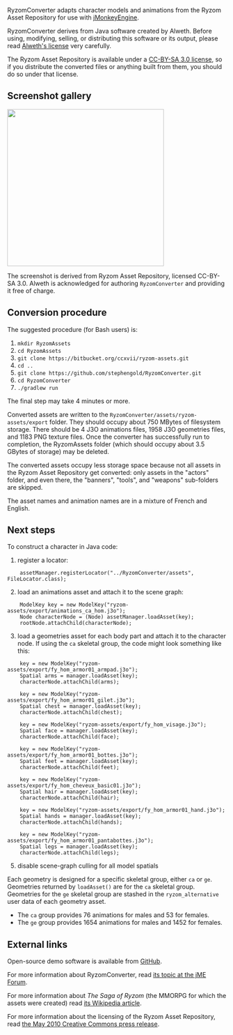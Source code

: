 RyzomConverter adapts character models and animations
from the Ryzom Asset Repository
for use with [jMonkeyEngine](http://jmonkeyengine.org).

RyzomConverter derives from Java software created by Alweth.
Before using, modifying, selling, or distributing
this software or its output, please read
[Alweth's license](https://github.com/stephengold/RyzomConverter/blob/master/LICENSE)
very carefully.

The Ryzom Asset Repository is available under a
[CC-BY-SA 3.0 license](https://creativecommons.org/licenses/by-sa/3.0/),
so if you distribute the converted files or anything built from them,
you should do so under that license.

<a name="gallery"/>

## Screenshot gallery

<img height="360" src="https://i.imgur.com/wVcItj0.jpg">

The screenshot is derived from Ryzom Asset Repository, licensed CC-BY-SA 3.0.
Alweth is acknowledged for authoring `RyzomConverter`
and providing it free of charge.

<a name="procedure"/>

## Conversion procedure

The suggested procedure (for Bash users) is:

 1. `mkdir RyzomAssets`
 2. `cd RyzomAssets`
 3. `git clone https://bitbucket.org/ccxvii/ryzom-assets.git`
 4. `cd ..`
 5. `git clone https://github.com/stephengold/RyzomConverter.git`
 6. `cd RyzomConverter`
 7. `./gradlew run`

The final step may take 4 minutes or more.

Converted assets are written to the
`RyzomConverter/assets/ryzom-assets/export` folder.
They should occupy about 750 MBytes of filesystem storage.
There should be 4 J3O animations files,
1958 J3O geometries files, and 1183 PNG texture files.
Once the converter has successfully run to completion,
the RyzomAssets folder
(which should occupy about 3.5 GBytes of storage) may be deleted.

The converted assets occupy less storage space
because not all assets in the Ryzom Asset Repository get converted:
only assets in the "actors" folder, and even there, the
"banners", "tools", and "weapons" sub-folders are skipped.

The asset names and animation names are in a mixture of French and English.

<a name="next"/>

## Next steps

To construct a character in Java code:

 1. register a locator:
```
    assetManager.registerLocator("../RyzomConverter/assets", FileLocator.class);
```

 2. load an animations asset and attach it to the scene graph:
```
    ModelKey key = new ModelKey("ryzom-assets/export/animations_ca_hom.j3o");
    Node characterNode = (Node) assetManager.loadAsset(key);
    rootNode.attachChild(characterNode);
```

 3. load a geometries asset for each body part
    and attach it to the character node.
    If using the `ca` skeletal group, the code might look something like this:
```
    key = new ModelKey("ryzom-assets/export/fy_hom_armor01_armpad.j3o");
    Spatial arms = manager.loadAsset(key);
    characterNode.attachChild(arms);

    key = new ModelKey("ryzom-assets/export/fy_hom_armor01_gilet.j3o");
    Spatial chest = manager.loadAsset(key);
    characterNode.attachChild(chest);

    key = new ModelKey("ryzom-assets/export/fy_hom_visage.j3o");
    Spatial face = manager.loadAsset(key);
    characterNode.attachChild(face);

    key = new ModelKey("ryzom-assets/export/fy_hom_armor01_bottes.j3o");
    Spatial feet = manager.loadAsset(key);
    characterNode.attachChild(feet);

    key = new ModelKey("ryzom-assets/export/fy_hom_cheveux_basic01.j3o");
    Spatial hair = manager.loadAsset(key);
    characterNode.attachChild(hair);

    key = new ModelKey("ryzom-assets/export/fy_hom_armor01_hand.j3o");
    Spatial hands = manager.loadAsset(key);
    characterNode.attachChild(hands);

    key = new ModelKey("ryzom-assets/export/fy_hom_armor01_pantabottes.j3o");
    Spatial legs = manager.loadAsset(key);
    characterNode.attachChild(legs);
```

 5. disable scene-graph culling for all model spatials

Each geometry is designed for a specific skeletal group, either `ca` or `ge`.
Geometries returned by `loadAsset()` are for the `ca` skeletal group.
Geometries for the `ge` skeletal group
are stashed in the `ryzom_alternative` user data of each geometry asset.

 + The `ca` group provides 76 animations for males and 53 for females.
 + The `ge` group provides 1654 animations for males and 1452 for females.

<a name="links"/>

## External links

Open-source demo software is available
from [GitHub](https://github.com/stephengold/RyzomDemos).

For more information about RyzomConverter, read
[its topic at the jME Forum](https://hub.jmonkeyengine.org/t/convert-all-ryzom-character-models-and-animations-to-j3o-format/37859).

For more information about *The Saga of Ryzom* (the MMORPG for which
the assets were created) read
[its Wikipedia article](https://en.wikipedia.org/wiki/Ryzom).

For more information about the licensing of the Ryzom Asset Repository, read
[the May 2010 Creative Commons press release](https://creativecommons.org/2010/05/06/massively-multiplayer-game-ryzom-released-as-free-culture-and-free-software/).
